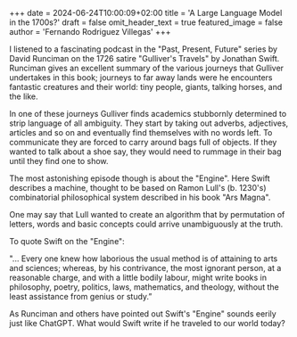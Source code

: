 +++
date = 2024-06-24T10:00:09+02:00
title = 'A Large Language Model in the 1700s?'
draft = false
omit_header_text = true
featured_image = false
author = 'Fernando Rodriguez Villegas'
+++


 I listened to a fascinating podcast in the "Past, Present, Future"
series by David Runciman on the 1726 satire "Gulliver's Travels" by
Jonathan Swift. Runciman gives an excellent summary of the various
journeys that Gulliver undertakes in this book; journeys to far away
lands were he encounters fantastic creatures and their world: tiny
people, giants, talking horses, and the like.

 In one of these journeys Gulliver finds academics stubbornly
determined to strip language of all ambiguity. They start by taking
out adverbs, adjectives, articles and so on and eventually find
themselves with no words left. To communicate they are forced to carry
around bags full of objects. If they wanted to talk about a shoe say,
they would need to rummage in their bag until they find one to show.

 The most astonishing episode though is about the "Engine". Here Swift
 describes a machine, thought to be based on Ramon Lull's (b. 1230's)
 combinatorial philosophical system described in his book "Ars Magna".

 One may say that Lull wanted to create an algorithm that by
 permutation of letters, words and basic concepts could arrive
 unambiguously at the truth.

 To quote Swift on the "Engine":

 "... Every one knew how laborious the usual method is of attaining to
 arts and sciences; whereas, by his contrivance, the most ignorant
 person, at a reasonable charge, and with a little bodily labour,
 might write books in philosophy, poetry, politics, laws, mathematics,
 and theology, without the least assistance from genius or study.”

 As Runciman and others have pointed out Swift's "Engine" sounds
 eerily just like ChatGPT. What would Swift write if he traveled to
 our world today?
